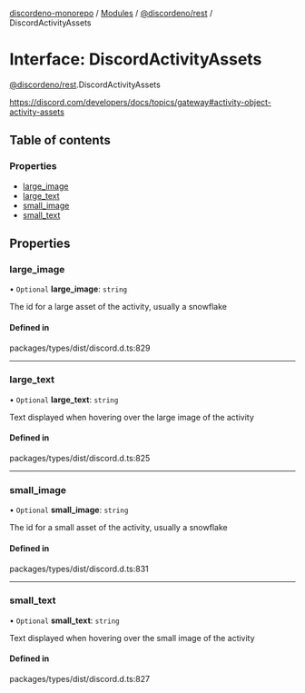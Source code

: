 [discordeno-monorepo](../README.md) / [Modules](../modules.md) / [@discordeno/rest](../modules/discordeno_rest.md) / DiscordActivityAssets

# Interface: DiscordActivityAssets

[@discordeno/rest](../modules/discordeno_rest.md).DiscordActivityAssets

https://discord.com/developers/docs/topics/gateway#activity-object-activity-assets

## Table of contents

### Properties

- [large_image](discordeno_rest.DiscordActivityAssets.md#large_image)
- [large_text](discordeno_rest.DiscordActivityAssets.md#large_text)
- [small_image](discordeno_rest.DiscordActivityAssets.md#small_image)
- [small_text](discordeno_rest.DiscordActivityAssets.md#small_text)

## Properties

### large_image

• `Optional` **large_image**: `string`

The id for a large asset of the activity, usually a snowflake

#### Defined in

packages/types/dist/discord.d.ts:829

---

### large_text

• `Optional` **large_text**: `string`

Text displayed when hovering over the large image of the activity

#### Defined in

packages/types/dist/discord.d.ts:825

---

### small_image

• `Optional` **small_image**: `string`

The id for a small asset of the activity, usually a snowflake

#### Defined in

packages/types/dist/discord.d.ts:831

---

### small_text

• `Optional` **small_text**: `string`

Text displayed when hovering over the small image of the activity

#### Defined in

packages/types/dist/discord.d.ts:827
